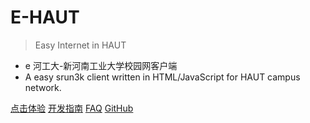 # E-HAUT

> Easy Internet in HAUT

- e 河工大-新河南工业大学校园网客户端
- A easy srun3k client written in HTML/JavaScript for HAUT campus network.


[点击体验](http://ehaut.cn/srun/srun3k-new.html)
[开发指南](#main)
[FAQ](#main)
[GitHub](https://github.com/ehaut/ehaut)
